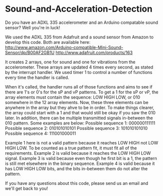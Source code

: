 # Sound-and-Acceleration-Detection

Do you have an ADXL 335 accelerometer and an Arduino compatable sound sensor? Well you're in luck!

We used the ADXL 335 from Adafruit and a sound sensor from Amazon to develop this code. Both are available here: http://www.amazon.com/Arduino-compatible-Mini-Sound-Sensor/dp/B00AF2GB1U http://www.adafruit.com/products/163

It creates 2 arrays, one for sound and one for vibrations from the accelerometer. These arrays are updated 4 times every second, as stated by the interrupt handler.
We used timer 1 to control a number of functions every time the handler is called.

When it's called, the handler runs all of those functions and aims to see if there are 1's or 0's for the sP and vP patterns. To get a 1 for the sP or vP, the array elements must contain the sequence: LOW HIGH LOW, or 010 somewhere in the 12 array elements. Now, these three elements can be anywhere in the array but they ahve to be in order. To make things clearer, the array could start with a 1 and that would still be okay if you saw the 010 later.
In addition, there can be multiple transmitted signals in-between the 010 pattern. Some examples are below: Possible sequence 1: 000000111111 Possible sequence 2: 010101010101 Possible sequence 3: 101010101010 Possible sequence 4: 111001000011

Example 1 here is not a valid pattern because it reaches LOW HIGH not LOW HIGH LOW.
To be counted as a true pattern fit, it must fit all of the requirements. Example 2 is valid because it reaches the LOW HIGH LOW signal.
Example 3 is valid because even though he first bit is a 1, the pattern is still met elsewhere in the binary sequence.
Example 4 is valid because it has LOW HIGH LOW bits, and the bits in-between them do not alter the pattern.

If you have any questions about this code, please send us an email and we'll get back to you!
